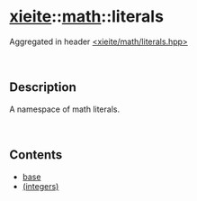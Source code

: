 # [xieite](../../xieite.md)\:\:[math](../../math.md)\:\:literals
Aggregated in header [<xieite/math/literals.hpp>](../../../include/xieite/math/literals.md)

&nbsp;

## Description
A namespace of math literals.

&nbsp;

## Contents
- [base](./namespaces/literals/base.md)
- [(integers)](./namespaces/literals/integers.md)

